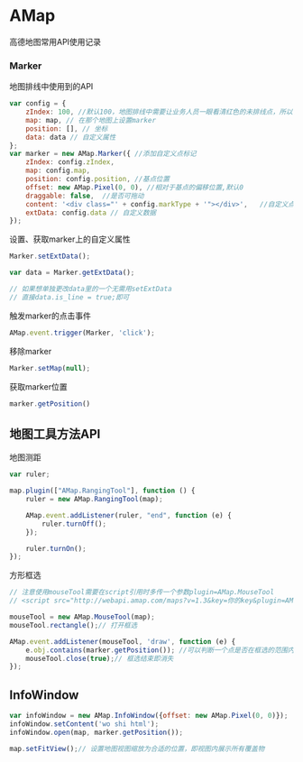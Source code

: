 # AMap
高德地图常用API使用记录

### Marker
地图排线中使用到的API
```javascript
var config = {
    zIndex: 100, //默认100，地图排线中需要让业务人员一眼看清红色的未排线点，所以设置红色的为101
    map: map, // 在那个地图上设置marker
    position: [], // 坐标
    data: data // 自定义属性
};
var marker = new AMap.Marker({ //添加自定义点标记
    zIndex: config.zIndex,
    map: config.map,
    position: config.position, //基点位置
    offset: new AMap.Pixel(0, 0), //相对于基点的偏移位置,默认0
    draggable: false,  //是否可拖动
    content: '<div class="' + config.markType + '"></div>',   //自定义点标记覆盖物内容
    extData: config.data // 自定义数据
});

```


设置、获取marker上的自定义属性
```javascript
Marker.setExtData();

var data = Marker.getExtData();

// 如果想单独更改data里的一个无需用setExtData
// 直接data.is_line = true;即可

```


触发marker的点击事件
```javascript
AMap.event.trigger(Marker, 'click');
```


移除marker
```javascript
Marker.setMap(null);
```


获取marker位置
```javascript
marker.getPosition()
```
## 地图工具方法API
地图测距
```javascript
var ruler;

map.plugin(["AMap.RangingTool"], function () {
    ruler = new AMap.RangingTool(map);

    AMap.event.addListener(ruler, "end", function (e) {
        ruler.turnOff();
    });

    ruler.turnOn();
});
```
方形框选
```javascript
// 注意使用mouseTool需要在script引用时多传一个参数plugin=AMap.MouseTool
// <script src="http://webapi.amap.com/maps?v=1.3&key=你的key&plugin=AMap.MouseTool"></script>

mouseTool = new AMap.MouseTool(map);
mouseTool.rectangle();// 打开框选

AMap.event.addListener(mouseTool, 'draw', function (e) {
    e.obj.contains(marker.getPosition()); //可以判断一个点是否在框选的范围内
    mouseTool.close(true);// 框选结束即消失
});
```
## InfoWindow
```javascript
var infoWindow = new AMap.InfoWindow({offset: new AMap.Pixel(0, 0)});
infoWindow.setContent('wo shi html');
infoWindow.open(map, marker.getPosition());

map.setFitView();// 设置地图视图缩放为合适的位置，即视图内展示所有覆盖物
